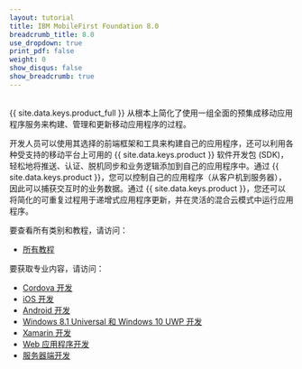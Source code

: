 ```yaml
---
layout: tutorial
title: IBM MobileFirst Foundation 8.0
breadcrumb_title: 8.0
use_dropdown: true
print_pdf: false
weight: 0
show_disqus: false
show_breadcrumb: true
---
```

<!-- NLS_CHARSET=UTF-8 -->
<br>
{{ site.data.keys.product_full }} 从根本上简化了使用一组全面的预集成移动应用程序服务来构建、管理和更新移动应用程序的过程。



开发人员可以使用其选择的前端框架和工具来构建自己的应用程序，还可以利用各种受支持的移动平台上可用的 {{ site.data.keys.product }} 软件开发包 (SDK)，轻松地将推送、认证、脱机同步和业务逻辑添加到自己的应用程序中。通过 {{ site.data.keys.product }}，您可以控制自己的应用程序（从客户机到服务器），因此可以捕获交互时的业务数据。通过 {{ site.data.keys.product }}，您还可以将简化的可重复过程用于递增式应用程序更新，并在灵活的混合云模式中运行应用程序。

要查看所有类别和教程，请访问：

* [所有教程](all-tutorials/)

要获取专业内容，请访问： 

* [Cordova 开发](cordova-tutorials/)
* [iOS 开发](ios-tutorials/) 
* [Android 开发](android-tutorials/) 
* [Windows 8.1 Universal 和 Windows 10 UWP 开发](windows-8-10-tutorials/)
* [Xamarin 开发](xamarin-tutorials/)
* [Web 应用程序开发](web-tutorials/)
* [服务器端开发](server-side-tutorials/)
